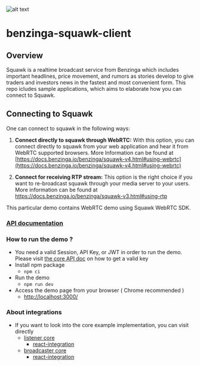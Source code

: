 ![alt text](https://raw.githubusercontent.com/Benzinga/benzinga-python-client/master/logo/Benzinga_Logo-navy.png)

# benzinga-squawk-client

## Overview
Squawk is a realtime broadcast service from Benzinga which includes important headlines, price movement, and rumors as stories develop to give traders and investors news in the fastest and most convenient form. This repo icludes sample applications, which aims to elaborate how you can connect to Squawk.


## Connecting to Squawk

One can connect to squawk in the following ways:

1. **Connect directly to squawk through WebRTC:** With this option, you can connect directly to squawk from your web application and hear it from WebRTC supported browsers. More Information can be found at [https://docs.benzinga.io/benzinga/squawk-v4.html#using-webrtc](https://docs.benzinga.io/benzinga/squawk-v4.html#using-webrtc)

2. **Connect for receiving RTP stream:** This option is the right choice if you want to re-broadcast squawk through your media server to your users. More information can be found at https://docs.benzinga.io/benzinga/squawk-v3.html#using-rtp

This particular demo contains WebRTC demo using Squawk WebRTC SDK. 

### [API documentation](https://www.npmjs.com/package/@benzinga/benzinga-squawk-sdk)

### How to run the demo ?

 - You need a valid Session, API Key, or JWT in order to run the demo. Please visit [the core API doc](https://docs.benzinga.io/benzinga/squawk-v4.html#Authenticate) on how to get a valid key
 - Install npm package
    - `npm ci`
 - Run the demo
    - `npm run dev`
 - Access the demo page from your browser ( Chrome recommended ) 
    - [http://localhost:3000/](http://localhost:3000/)


### About integrations
 - If you want to look into the core example implementation, you can visit directly
   - [listener core](/examples/webrtc-client-example/library/listener.integration/index.ts)
     - [react-integration](/examples/webrtc-client-example/components/listener/index.ts)
   - [broadcaster core](/examples/webrtc-client-example/library/publisher.integration/index.ts)
     - [react-integration](/examples/webrtc-client-example/components/broadcaster/index.ts)
